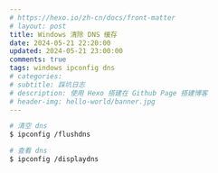 ```yaml
---
# https://hexo.io/zh-cn/docs/front-matter
# layout: post
title: Windows 清除 DNS 缓存
date: 2024-05-21 22:20:00
updated: 2024-05-21 23:00:00
comments: true
tags: windows ipconfig dns
# categories:
# subtitle: 踩坑日志
# description: 使用 Hexo 搭建在 Github Page 搭建博客
# header-img: hello-world/banner.jpg
---
```


```bash
# 清空 dns
$ ipconfig /flushdns

# 查看 dns
$ ipconfig /displaydns
```
